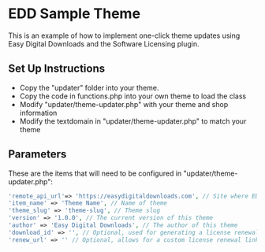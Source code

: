 # EDD Sample Theme

This is an example of how to implement one-click theme updates using Easy Digital Downloads and the Software Licensing plugin.

## Set Up Instructions

* Copy the "updater" folder into your theme.
* Copy the code in functions.php into your own theme to load the class
* Modify "updater/theme-updater.php" with your theme and shop information
* Modify the textdomain in "updater/theme-updater.php" to match your theme

## Parameters

These are the items that will need to be configured in "updater/theme-updater.php":

```PHP
'remote_api_url'=> 'https://easydigitaldownloads.com', // Site where EDD is hosted
'item_name' => 'Theme Name', // Name of theme
'theme_slug' => 'theme-slug', // Theme slug
'version' => '1.0.0', // The current version of this theme
'author' => 'Easy Digital Downloads', // The author of this theme
'download_id' => '', // Optional, used for generating a license renewal link
'renew_url' => '' // Optional, allows for a custom license renewal link
```